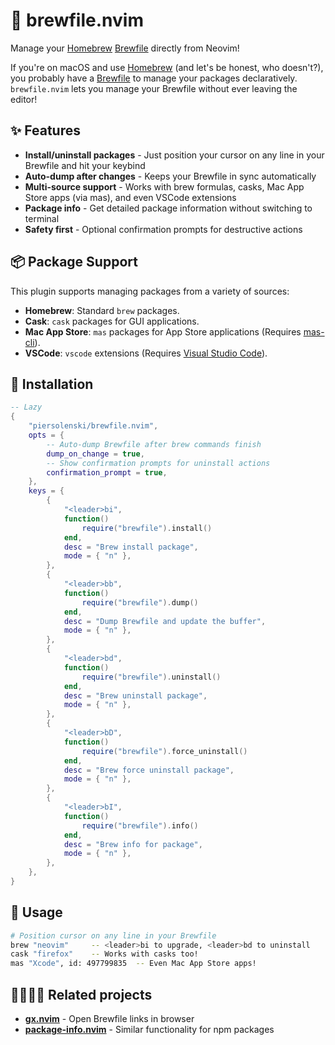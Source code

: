 # 🍺 brewfile.nvim

Manage your [Homebrew](https://brew.sh/) [Brewfile](https://docs.brew.sh/Brew-Bundle-and-Brewfile) directly from Neovim!  

If you're on macOS and use [Homebrew](https://brew.sh/) (and let's be honest, who doesn't?), you probably have a [Brewfile](https://docs.brew.sh/Brew-Bundle-and-Brewfile) to manage your packages declaratively. `brewfile.nvim` lets you manage your Brewfile without ever leaving the editor!

## ✨ Features

- **Install/uninstall packages** - Just position your cursor on any line in your Brewfile and hit your keybind  
- **Auto-dump after changes** - Keeps your Brewfile in sync automatically  
- **Multi-source support** - Works with brew formulas, casks, Mac App Store apps (via mas), and even VSCode extensions  
- **Package info** - Get detailed package information without switching to terminal  
- **Safety first** - Optional confirmation prompts for destructive actions  


## 📦 Package Support

This plugin supports managing packages from a variety of sources:

- **Homebrew**: Standard `brew` packages.
- **Cask**: `cask` packages for GUI applications.
- **Mac App Store**: `mas` packages for App Store applications (Requires [mas-cli](https://github.com/mas-cli/mas)).
- **VSCode**: `vscode` extensions (Requires [Visual Studio Code](https://code.visualstudio.com/)).

## 🔩 Installation

```lua
-- Lazy
{
	"piersolenski/brewfile.nvim",
    opts = {
        -- Auto-dump Brewfile after brew commands finish
        dump_on_change = true,
        -- Show confirmation prompts for uninstall actions
        confirmation_prompt = true,
    },
	keys = {
		{
			"<leader>bi",
			function()
				require("brewfile").install()
			end,
            desc = "Brew install package",
            mode = { "n" },
		},
        {
            "<leader>bb",
            function()
                require("brewfile").dump()
            end,
            desc = "Dump Brewfile and update the buffer",
            mode = { "n" },
        },
		{
			"<leader>bd",
			function()
				require("brewfile").uninstall()
			end,
            desc = "Brew uninstall package",
            mode = { "n" },
		},
		{
			"<leader>bD",
			function()
				require("brewfile").force_uninstall()
			end,
            desc = "Brew force uninstall package",
            mode = { "n" },
		},
		{
			"<leader>bI",
			function()
				require("brewfile").info()
			end,
            desc = "Brew info for package",
            mode = { "n" },
		},
	},
}
```

## 🚀 Usage

```sh
# Position cursor on any line in your Brewfile
brew "neovim"     -- <leader>bi to upgrade, <leader>bd to uninstall
cask "firefox"    -- Works with casks too!
mas "Xcode", id: 497799835  -- Even Mac App Store apps!
```

## 👨‍👩‍👧‍👦 Related projects

- **[gx.nvim](https://github.com/chrishrb/gx.nvim)** - Open Brewfile links in browser
- **[package-info.nvim](https://github.com/vuki656/package-info.nvim)** - Similar functionality for npm packages
